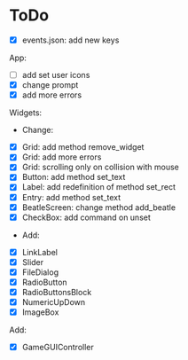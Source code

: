 # ToDo

- [X] events.json: add new keys

App:
 - [ ] add set user icons
 - [X] change prompt
 - [X] add more errors

Widgets:
 - Change:
 - [X] Grid: add method remove_widget
 - [X] Grid: add more errors
 - [X] Grid: scrolling only on collision with mouse
 - [X] Button: add method set_text
 - [X] Label: add redefinition of method set_rect
 - [X] Entry: add method set_text
 - [X] BeatleScreen: change method add_beatle
 - [X] CheckBox: add command on unset
 - Add:
 - [X] LinkLabel
 - [X] Slider
 - [X] FileDialog
 - [X] RadioButton
 - [X] RadioButtonsBlock
 - [X] NumericUpDown
 - [X] ImageBox

Add:
 - [X] GameGUIController
